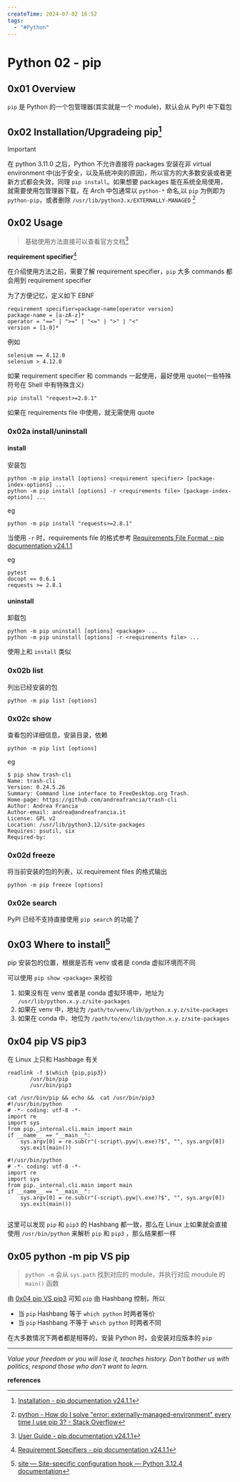 ```yaml
---
createTime: 2024-07-02 16:52
tags:
  - "#Python"
---
```


# Python 02 - pip

## 0x01 Overview

`pip` 是 Python 的一个包管理器(其实就是一个 module)，默认会从 PyPI 中下载包

## 0x02 Installation/Upgradeing pip[^1]

> [!important] 
> 在 python 3.11.0 之后，Python 不允许直接将 packages 安装在非 virtual environment 中(出于安全，以及系统冲突的原因)，所以官方的大多数安装或者更新方式都会失效，同理 `pip install`。如果想要 packages 能在系统全局使用，就需要使用包管理器下载，在 Arch 中包通常以 `python-*` 命名,以 `pip` 为例即为 `python-pip`，或者删除 `/usr/lib/python3.x/EXTERNALLY-MANAGED` [^2]

## 0x02 Usage

> 基础使用方法直接可以查看官方文档[^3]

**requirement specifier**[^4]

在介绍使用方法之前，需要了解 requirement specifier，`pip` 大多 commands 都会用到 requirement specifier

为了方便记忆，定义如下 EBNF
```
requirement specifier=package-name[operator version]
package-name = [a-zA-z]*
operator = "==" | ">=" | "<=" | ">" | "<"
version = [1-0]*
```

例如
```
selenium == 4.12.0
selenium > 4.12.0
```

如果 requirement specifier 和 commands 一起使用，最好使用 quote(一些特殊符号在 Shell 中有特殊含义)
```
pip install "request>=2.8.1"
```
如果在 requirements file 中使用，就无需使用 quote

### 0x02a install/uninstall

#### install

安装包
```
python -m pip install [options] <requirement specifier> [package-index-options] ...
python -m pip install [options] -r <requirements file> [package-index-options] ...
```

eg
```
python -m pip install "requests>=2.8.1"
```

当使用 `-r` 时，requirements file 的格式参考 [Requirements File Format - pip documentation v24.1.1](https://pip.pypa.io/en/stable/reference/requirements-file-format/#requirements-file-format)

eg
```
pytest
docopt == 0.6.1
requests >= 2.8.1
```

#### uninstall

卸载包
```
python -m pip uninstall [options] <package> ...
python -m pip uninstall [options] -r <requirements file> ...
```

使用上和 `install` 类似

### 0x02b list

列出已经安装的包
```
python -m pip list [options]
```

### 0x02c show

查看包的详细信息，安装目录，依赖
```
python -m pip list [options]
```

eg
```
$ pip show trash-cli
Name: trash-cli
Version: 0.24.5.26
Summary: Command line interface to FreeDesktop.org Trash.
Home-page: https://github.com/andreafrancia/trash-cli
Author: Andrea Francia
Author-email: andrea@andreafrancia.it
License: GPL v2
Location: /usr/lib/python3.12/site-packages
Requires: psutil, six
Required-by:
```

### 0x02d freeze

将当前安装的包的列表，以 requirement files 的格式输出
```
python -m pip freeze [options]
```

### 0x02e search

PyPI 已经不支持直接使用 `pip search` 的功能了


## 0x03 Where to install[^5]

pip 安装包的位置，根据是否有 venv 或者是 conda 虚拟环境而不同

可以使用 `pip show <package>` 来校验

1. 如果没有在 venv 或者是 conda 虚拟环境中，地址为 `/usr/lib/python.x.y.z/site-packages`
2. 如果在 venv 中，地址为 `/path/to/venv/lib/python.x.y.z/site-packages`
3. 如果在 conda 中，地位为 `/path/to/env/lib/python.x.y.z/site-packages`

## 0x04 pip VS pip3

在 Linux 上只和 Hashbage 有关

```
readlink -f $(which {pip,pip3})
       /usr/bin/pip
       /usr/bin/pip3

cat /usr/bin/pip && echo &&  cat /usr/bin/pip3
#!/usr/bin/python
# -*- coding: utf-8 -*-
import re
import sys
from pip._internal.cli.main import main
if __name__ == "__main__":
    sys.argv[0] = re.sub(r"(-script\.pyw|\.exe)?$", "", sys.argv[0])
    sys.exit(main())

#!/usr/bin/python
# -*- coding: utf-8 -*-
import re
import sys
from pip._internal.cli.main import main
if __name__ == "__main__":
    sys.argv[0] = re.sub(r"(-script\.pyw|\.exe)?$", "", sys.argv[0])
    sys.exit(main())


```

这里可以发现 `pip` 和 `pip3` 的 Hashbang 都一致，那么在 Linux 上如果就会直接使用 `/usr/bin/python` 来解析 `pip` 和 `pip3` ，那么结果都一样

## 0x05 python -m pip VS pip

> `python -m` 会从 `sys.path` 找到对应的 module，并执行对应 moudule 的 `main()` 函数

由 [0x04 pip VS pip3](#0x04%20pip%20VS%20pip3) 可知 `pip` 由 Hashbang 控制，所以

- 当 `pip` Hashbang 等于 `which python` 时两者等价
- 当 `pip` Hashbang 不等于 `which python` 时两者不同

在大多数情况下两者都是相等的，安装 Python 时，会安装对应版本的 `pip`

---
*Value your freedom or you will lose it, teaches history. Don't bother us with politics, respond those who don't want to learn.*

**references**

[^1]:[Installation - pip documentation v24.1.1](https://pip.pypa.io/en/stable/installation/)
[^2]:[python - How do I solve "error: externally-managed-environment" every time I use pip 3? - Stack Overflow](https://stackoverflow.com/questions/75608323/how-do-i-solve-error-externally-managed-environment-every-time-i-use-pip-3)
[^3]:[User Guide - pip documentation v24.1.1](https://pip.pypa.io/en/stable/user_guide/#)
[^4]:[Requirement Specifiers - pip documentation v24.1.1](https://pip.pypa.io/en/stable/reference/requirement-specifiers/#requirement-specifiers)
[^5]:[site — Site-specific configuration hook — Python 3.12.4 documentation](https://docs.python.org/3/library/site.html)